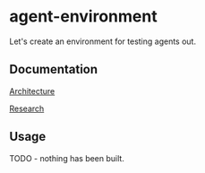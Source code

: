 # agent-environment

Let's create an environment for testing agents out.

## Documentation

[Architecture](./docs/architecture.md)

[Research](./docs/research.md)

## Usage

TODO - nothing has been built.
